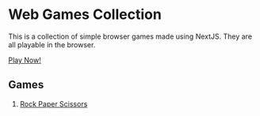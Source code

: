 # Web Games Collection

This is a collection of simple browser games made using NextJS. They are all playable in the browser.

[Play Now!](https://ana117.github.io/web-games/)

## Games
1. [Rock Paper Scissors](https://ana117.github.io/web-games/rps)
